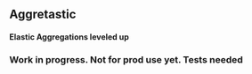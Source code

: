 ## Aggretastic

#### Elastic Aggregations leveled up

### Work in progress. Not for prod use yet. Tests needed